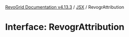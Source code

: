 [RevoGrid Documentation v4.13.3](README.md) / [JSX](Namespace.JSX.md) / RevogrAttribution

# Interface: RevogrAttribution
